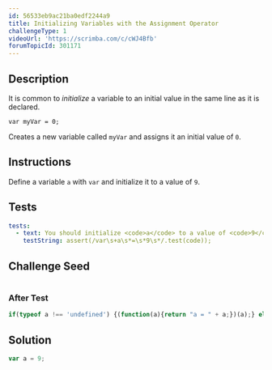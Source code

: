 ```yaml
---
id: 56533eb9ac21ba0edf2244a9
title: Initializing Variables with the Assignment Operator
challengeType: 1
videoUrl: 'https://scrimba.com/c/cWJ4Bfb'
forumTopicId: 301171
---
```


## Description

<section id='description'>

It is common to <dfn>initialize</dfn> a variable to an initial value in the same line as it is declared.

`var myVar = 0;`

Creates a new variable called `myVar` and assigns it an initial value of `0`.

</section>

## Instructions

<section id='instructions'>

Define a variable `a` with `var` and initialize it to a value of `9`.

</section>

## Tests

<section id='tests'>

```yml
tests:
  - text: You should initialize <code>a</code> to a value of <code>9</code>.
    testString: assert(/var\s+a\s*=\s*9\s*/.test(code));

```

</section>

## Challenge Seed

<section id='challengeSeed'>

<div id='js-seed'>

```js


```

</div>

### After Test

<div id='js-teardown'>

```js
if(typeof a !== 'undefined') {(function(a){return "a = " + a;})(a);} else { (function() {return 'a is undefined';})(); }
```

</div>

</section>

## Solution

<section id='solution'>

```js
var a = 9;
```

</section>
